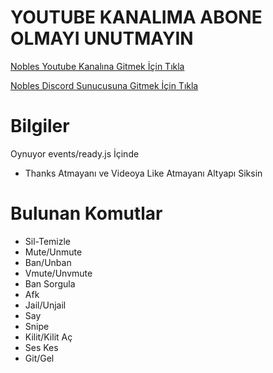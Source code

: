 # YOUTUBE KANALIMA ABONE OLMAYI UNUTMAYIN

[Nobles Youtube Kanalına Gitmek İçin Tıkla](https://www.youtube.com/noblesyt)

[Nobles Discord Sunucusuna Gitmek İçin Tıkla](https://discord.gg/Rs5ss84)

# Bilgiler

Oynuyor events/ready.js İçinde

- Thanks Atmayanı ve Videoya Like Atmayanı Altyapı Siksin

# Bulunan Komutlar

- Sil-Temizle
- Mute/Unmute
- Ban/Unban
- Vmute/Unvmute
- Ban Sorgula
- Afk
- Jail/Unjail
- Say
- Snipe
- Kilit/Kilit Aç
- Ses Kes
- Git/Gel